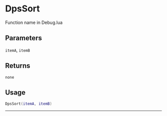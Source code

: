 # DpsSort
Function name in Debug.lua
## Parameters
`itemA`, `itemB`
## Returns
`none`
## Usage
```lua
DpsSort(itemA, itemB)
```
---

